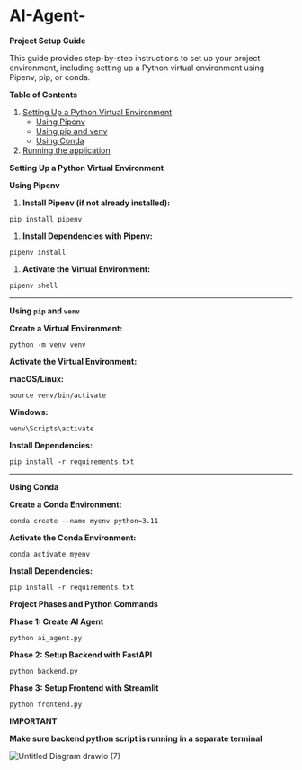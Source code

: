 # AI-Agent-
**Project Setup Guide**

This guide provides step-by-step instructions to set up your project environment, including setting up a Python virtual environment using Pipenv, pip, or conda.

**Table of Contents**

1. [Setting Up a Python Virtual Environment](https://github.com/AIwithhassan/ai-agent-chatbot-with-fastapi/blob/main/Readme.md#setting-up-a-python-virtual-environment)
    - [Using Pipenv](https://github.com/AIwithhassan/ai-agent-chatbot-with-fastapi/blob/main/Readme.md#using-pipenv)
    - [Using pip and venv](https://github.com/AIwithhassan/ai-agent-chatbot-with-fastapi/blob/main/Readme.md#using-pip-and-venv)
    - [Using Conda](https://github.com/AIwithhassan/ai-agent-chatbot-with-fastapi/blob/main/Readme.md#using-conda)
2. [Running the application](https://github.com/AIwithhassan/ai-agent-chatbot-with-fastapi/blob/main/Readme.md#project-phases-and-python-commands)

**Setting Up a Python Virtual Environment**

**Using Pipenv**

1. **Install Pipenv (if not already installed):**

```
pip install pipenv

```

1. **Install Dependencies with Pipenv:**

```
pipenv install

```

1. **Activate the Virtual Environment:**

```
pipenv shell

```

---

**Using `pip` and `venv`**

**Create a Virtual Environment:**

```
python -m venv venv

```

**Activate the Virtual Environment:**

**macOS/Linux:**

```
source venv/bin/activate

```

**Windows:**

```
venv\Scripts\activate

```

**Install Dependencies:**

```
pip install -r requirements.txt

```

---

**Using Conda**

**Create a Conda Environment:**

```
conda create --name myenv python=3.11

```

**Activate the Conda Environment:**

```
conda activate myenv

```

**Install Dependencies:**

```
pip install -r requirements.txt

```

**Project Phases and Python Commands**

**Phase 1: Create AI Agent**

```
python ai_agent.py

```

**Phase 2: Setup Backend with FastAPI**

```
python backend.py

```

**Phase 3: Setup Frontend with Streamlit**

```
python frontend.py

```

**IMPORTANT**

**Make sure backend python script is running in a separate terminal**

![Untitled Diagram drawio (7)](https://github.com/user-attachments/assets/894420ee-7b9c-425b-a2e7-d82c5609d175)

